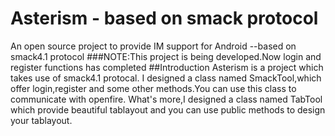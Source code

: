 # Asterism - based on smack protocol
An open source project to provide IM support for Android --based on smack4.1 protocol 
###NOTE:This project is being developed.Now login and register functions has completed
##Introduction
Asterism is a project which takes use of smack4.1 protocal. I designed a class named SmackTool,which offer login,register and some other methods.You can use this class to communicate with openfire.
What's more,I designed a class named TabTool which provide beautiful tablayout and you can use public methods to design your tablayout. 

